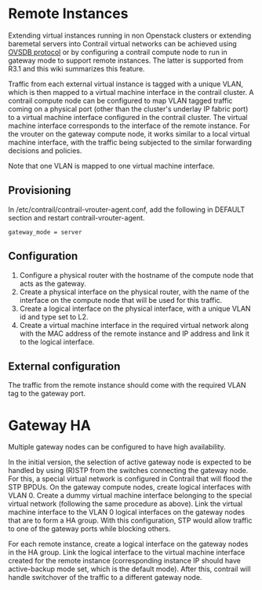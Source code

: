 # Remote Instances

Extending virtual instances running in non Openstack clusters or extending baremetal servers into Contrail virtual networks can be achieved using [OVSDB protocol](https://github.com/Juniper/contrail-controller/wiki/Baremetal-Support) or by configuring a contrail compute node to run in gateway mode to support remote instances. The latter is supported from R3.1 and this wiki summarizes this feature.

Traffic from each external virtual instance is tagged with a unique VLAN, which is then mapped to a virtual machine interface in the contrail cluster. A contrail compute node can be configured to map VLAN tagged traffic coming on a physical port (other than the cluster's underlay IP fabric port) to a virtual machine interface configured in the contrail cluster. The virtual machine interface corresponds to the interface of the remote instance. For the vrouter on the gateway compute node, it works similar to a local virtual machine interface, with the traffic being subjected to the similar forwarding decisions and policies.

Note that one VLAN is mapped to one virtual machine interface.

## Provisioning

In /etc/contrail/contrail-vrouter-agent.conf, add the following in DEFAULT section and restart contrail-vrouter-agent.

`gateway_mode = server`

## Configuration

1. Configure a physical router with the hostname of the compute node that acts as the gateway.
2. Create a physical interface on the physical router, with the name of the interface on the compute node that will be used for this traffic.
3. Create a logical interface on the physical interface, with a unique VLAN id and type set to L2.
4. Create a virtual machine interface in the required virtual network along with the MAC address of the remote instance and IP address and link it to the logical interface.

## External configuration

The traffic from the remote instance should come with the required VLAN tag to the gateway port.

# Gateway HA

Multiple gateway nodes can be configured to have high availability.

In the initial version, the selection of active gateway node is expected to be handled by using (R)STP from the switches connecting the gateway node. For this, a special virtual network is configured in Contrail that will flood the STP BPDUs. On the gateway compute nodes, create logical interfaces with VLAN 0. Create a dummy virtual machine interface belonging to the special virtual network (following the same procedure as above). Link the virtual machine interface to the VLAN 0 logical interfaces on the gateway nodes that are to form a HA group. With this configuration, STP would allow traffic to one of the gateway ports while blocking others.

For each remote instance, create a logical interface on the gateway nodes in the HA group. Link the logical interface to the virtual machine interface created for the remote instance (corresponding instance IP should have active-backup mode set, which is the default mode). After this, contrail will handle switchover of the traffic to a different gateway node.